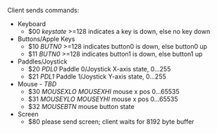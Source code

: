 

Client sends commands:

* Keyboard
    * $00 _keystate_      >=128 indicates a key is down, else no key down
* Buttons/Apple Keys
    * $10 _BUTN0_         >=128 indicates button0 is down, else button0 up
    * $11 _BUTN0_         >=128 indicates button1 is down, else button1 up
* Paddles/Joystick
    * $20 _PDL0_          Paddle 0/Joystick X-axis state, 0...255
    * $21 _PDL1_          Paddle 1/Joystick Y-axis state, 0...255
* Mouse - _TBD_
    * $30 _MOUSEXLO_ _MOUSEXHI_ mouse x pos 0...65535
    * $31 _MOUSEYLO_ _MOUSEYHI_ mouse x pos 0...65535
    * $32 _MOUSEBTN_      mouse button state
* Screen
    * $80                 please send screen; client waits for 8192 byte buffer

